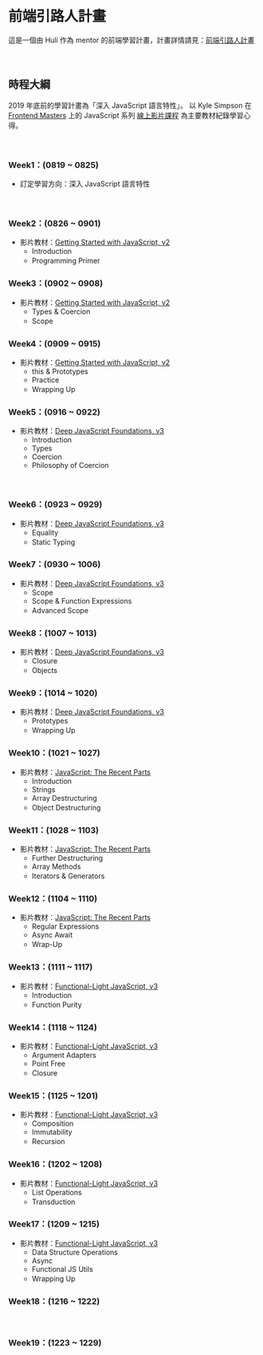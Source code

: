 # 前端引路人計畫

這是一個由 Huli 作為 mentor 的前端學習計畫，計畫詳情請見：[前端引路人計畫](https://github.com/aszx87410/mentorship-program)

　

## 時程大綱

2019 年底前的學習計畫為「深入 JavaScript 語言特性」。
以 Kyle Simpson 在 [Frontend Masters](https://frontendmasters.com) 上的 JavaScript 系列 [線上影片課程](https://frontendmasters.com/teachers/kyle-simpson/) 為主要教材紀錄學習心得。

　

### Week1：(0819 ~ 0825)
- 訂定學習方向：深入 JavaScript 語言特性

　

### Week2：(0826 ~ 0901)
- 影片教材：[Getting Started with JavaScript, v2](https://frontendmasters.com/courses/getting-started-javascript-v2/)
  - Introduction
  - Programming Primer
　

### Week3：(0902 ~ 0908)
- 影片教材：[Getting Started with JavaScript, v2](https://frontendmasters.com/courses/getting-started-javascript-v2/)
  - Types & Coercion
  - Scope
　

### Week4：(0909 ~ 0915)
- 影片教材：[Getting Started with JavaScript, v2](https://frontendmasters.com/courses/getting-started-javascript-v2/)
  - this & Prototypes
  - Practice
  - Wrapping Up
　

### Week5：(0916 ~ 0922)
- 影片教材：[Deep JavaScript Foundations, v3](https://frontendmasters.com/courses/deep-javascript-v3/)
  - Introduction
  - Types
  - Coercion
  - Philosophy of Coercion
  
　

### Week6：(0923 ~ 0929)
- 影片教材：[Deep JavaScript Foundations, v3](https://frontendmasters.com/courses/deep-javascript-v3/)
  - Equality
  - Static Typing
　

### Week7：(0930 ~ 1006)
- 影片教材：[Deep JavaScript Foundations, v3](https://frontendmasters.com/courses/deep-javascript-v3/)
  - Scope
  - Scope & Function Expressions
  - Advanced Scope
　

### Week8：(1007 ~ 1013)
- 影片教材：[Deep JavaScript Foundations, v3](https://frontendmasters.com/courses/deep-javascript-v3/)
  - Closure
  - Objects
　

### Week9：(1014 ~ 1020)
- 影片教材：[Deep JavaScript Foundations, v3](https://frontendmasters.com/courses/deep-javascript-v3/)
  - Prototypes
  - Wrapping Up
　

### Week10：(1021 ~ 1027)
- 影片教材：[JavaScript: The Recent Parts](https://frontendmasters.com/courses/js-recent-parts/)
  - Introduction
  - Strings
  - Array Destructuring
  - Object Destructuring
　


### Week11：(1028 ~ 1103)
- 影片教材：[JavaScript: The Recent Parts](https://frontendmasters.com/courses/js-recent-parts/)
  - Further Destructuring
  - Array Methods
  - Iterators & Generators
　

### Week12：(1104 ~ 1110)
- 影片教材：[JavaScript: The Recent Parts](https://frontendmasters.com/courses/js-recent-parts/)
  - Regular Expressions
  - Async Await
  - Wrap-Up
　


### Week13：(1111 ~ 1117)
- 影片教材：[Functional-Light JavaScript, v3](https://frontendmasters.com/courses/functional-javascript-v3/)
  - Introduction
  - Function Purity
　


### Week14：(1118 ~ 1124)
- 影片教材：[Functional-Light JavaScript, v3](https://frontendmasters.com/courses/functional-javascript-v3/)
  - Argument Adapters
  - Point Free
  - Closure
　

### Week15：(1125 ~ 1201)
- 影片教材：[Functional-Light JavaScript, v3](https://frontendmasters.com/courses/functional-javascript-v3/)
  - Composition
  - Immutability
  - Recursion
　

### Week16：(1202 ~ 1208)
- 影片教材：[Functional-Light JavaScript, v3](https://frontendmasters.com/courses/functional-javascript-v3/)
  - List Operations
  - Transduction
　

### Week17：(1209 ~ 1215)
- 影片教材：[Functional-Light JavaScript, v3](https://frontendmasters.com/courses/functional-javascript-v3/)
  - Data Structure Operations
  - Async
  - Functional JS Utils
  - Wrapping Up
　


### Week18：(1216 ~ 1222)

　

### Week19：(1223 ~ 1229)



